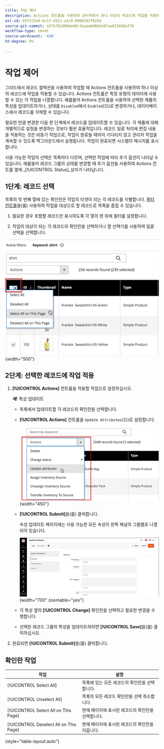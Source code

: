 ```yaml
---
title: 작업 제어
description: Actions 컨트롤을 사용하여 관리자에서 하나 이상의 레코드에 작업을 적용하는 방법에 대해 알아봅니다.
exl-id: 03f313a9-bc17-4151-a2c8-8906342f025d
source-git-commit: a3fb702d0b6e08c3aaaa0d6b5e07aa825026ef76
workflow-type: tm+mt
source-wordcount: '430'
ht-degree: 0%

---
```


# 작업 제어

그리드에서 레코드 컬렉션을 사용하여 작업할 때 Actions 컨트롤을 사용하여 하나 이상의 레코드에 작업을 적용할 수 있습니다. Actions 컨트롤은 특정 유형의 데이터에 사용할 수 있는 각 작업을 나열합니다. 예를들어 Actions 컨트롤을 사용하여 선택한 제품의 특성을 업데이트하거나, 상태를 `Disabled`에서 `Enabled`(으)로 변경하거나, 데이터베이스에서 레코드를 삭제할 수 있습니다.

필요한 만큼 변경한 다음 한 단계에서 레코드를 업데이트할 수 있습니다. 각 제품에 대해 개별적으로 설정을 변경하는 것보다 훨씬 효율적입니다. 레코드 일괄 처리에 편집 내용을 적용하는 것은 비동기 작업으로, 작업이 완료될 때까지 기다리지 않고 관리자 작업을 계속할 수 있도록 백그라운드에서 실행됩니다. 작업이 완료되면 시스템이 메시지를 표시합니다.

사용 가능한 작업의 선택은 목록마다 다르며, 선택한 작업에 따라 추가 옵션이 나타날 수 있습니다. 예를들어 레코드 그룹의 상태를 변경할 때 추가 옵션을 사용하여 Actions 컨트롤 옆에 _[!UICONTROL Status]_상자가 나타납니다.

## 1단계: 레코드 선택

목록의 첫 번째 열에 있는 확인란은 작업의 타겟이 되는 각 레코드를 식별합니다. [필터 컨트롤](admin-grid-controls.md)을(를) 사용하여 작업을 대상으로 할 레코드로 목록을 좁힐 수 있습니다.

1. 필요한 경우 포함할 레코드만 표시하도록 각 열의 맨 위에 필터를 설정합니다.

1. 작업의 대상이 되는 각 레코드의 확인란을 선택하거나 열 선택기를 사용하여 일괄 선택을 선택합니다.

![페이지에서 모두 또는 모두 선택 또는 선택 해제](./assets/action-change-selection.png){width="500"}

## 2단계: 선택한 레코드에 작업 적용

1. **[!UICONTROL Actions]** 컨트롤을 적용할 작업으로 설정하십시오.

   **_예:_** 특성 업데이트

   - 목록에서 업데이트할 각 레코드의 확인란을 선택합니다.

   - **[!UICONTROL Actions]** 컨트롤을 `Update Attributes`(으)로 설정합니다.

     ![특성 업데이트 작업 선택](./assets/action-select.png){width="450"}

   - **[!UICONTROL Submit]**&#x200B;을(를) 클릭합니다.

     속성 업데이트 페이지에는 사용 가능한 모든 속성이 왼쪽 패널의 그룹별로 나열되어 있습니다.

     ![특성 업데이트 페이지](./assets/action-update-attributes.png){width="700" zoomable="yes"}

   - 각 특성 옆의 **[!UICONTROL Change]** 확인란을 선택하고 필요한 변경을 수행합니다.

   - 선택한 레코드 그룹의 특성을 업데이트하려면 **[!UICONTROL Save]**&#x200B;을(를) 클릭하십시오.

1. 완료되면 **[!UICONTROL Submit]**&#x200B;을(를) 클릭합니다.

## 확인란 작업

| 작업 | 설명 |
|--- |--- |
| [!UICONTROL Select All] | 목록에 있는 모든 레코드의 확인란을 선택합니다. |
| [!UICONTROL Unselect All] | 목록의 모든 레코드 확인란을 선택 취소합니다. |
| [!UICONTROL Select All on This Page] | 현재 페이지에 표시된 레코드의 확인란을 선택합니다. |
| [!UICONTROL Deselect All on This Page] | 현재 페이지에 표시된 레코드의 확인란을 지웁니다. |

{style="table-layout:auto"}
